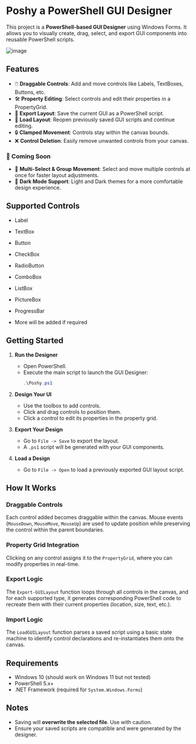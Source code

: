 # Poshy a PowerShell GUI Designer

This project is a **PowerShell-based GUI Designer** using Windows Forms. It allows you to visually create, drag, select, and export GUI components into reusable PowerShell scripts.

![image](https://github.com/user-attachments/assets/680584fb-c308-4f6d-a70d-0a21dc9625fc)


## Features

- 🖱️ **Draggable Controls**: Add and move controls like Labels, TextBoxes, Buttons, etc.
- 🛠️ **Property Editing**: Select controls and edit their properties in a PropertyGrid.
- 💾 **Export Layout**: Save the current GUI as a PowerShell script.
- 📂 **Load Layout**: Reopen previously saved GUI scripts and continue editing.
- 🔒 **Clamped Movement**: Controls stay within the canvas bounds.
- ❌ **Control Deletion**: Easily remove unwanted controls from your canvas.

### 🚧 Coming Soon
- 🔀 **Multi-Select & Group Movement**: Select and move multiple controls at once for faster layout adjustments.
- 🌙 **Dark Mode Support**: Light and Dark themes for a more comfortable design experience.

## Supported Controls

- Label
- TextBox
- Button
- CheckBox
- RadioButton
- ComboBox
- ListBox
- PictureBox
- ProgressBar

- More will be added if required

## Getting Started

1. **Run the Designer**

   - Open PowerShell.
   - Execute the main script to launch the GUI Designer:
     ```powershell
     .\Poshy.ps1
     ```

2. **Design Your UI**

   - Use the toolbox to add controls.
   - Click and drag controls to position them.
   - Click a control to edit its properties in the property grid.

3. **Export Your Design**

   - Go to `File -> Save` to export the layout.
   - A `.ps1` script will be generated with your GUI components.

4. **Load a Design**

   - Go to `File -> Open` to load a previously exported GUI layout script.

## How It Works

### Draggable Controls

Each control added becomes draggable within the canvas. Mouse events (`MouseDown`, `MouseMove`, `MouseUp`) are used to update position while preserving the control within the parent boundaries.

### Property Grid Integration

Clicking on any control assigns it to the `PropertyGrid`, where you can modify properties in real-time.

### Export Logic

The `Export-GUILayout` function loops through all controls in the canvas, and for each supported type, it generates corresponding PowerShell code to recreate them with their current properties (location, size, text, etc.).

### Import Logic

The `LoadGUILayout` function parses a saved script using a basic state machine to identify control declarations and re-instantiates them onto the canvas.

## Requirements

- Windows 10 (should work on Windows 11 but not tested)
- PowerShell 5.x+
- .NET Framework (required for `System.Windows.Forms`)

## Notes

- Saving will **overwrite the selected file**. Use with caution.
- Ensure your saved scripts are compatible and were generated by the designer.
